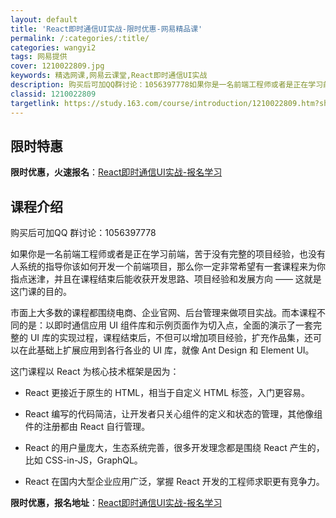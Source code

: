```yaml
---
layout: default
title: 'React即时通信UI实战-限时优惠-网易精品课'
permalink: /:categories/:title/
categories: wangyi2
tags: 网易提供
cover: 1210022809.jpg
keywords: 精选网课,网易云课堂,React即时通信UI实战
description: 购买后可加QQ群讨论：1056397778如果你是一名前端工程师或者是正在学习前端，苦于没有完整的项目经验，也没有人系统
classid: 1210022809
targetlink: https://study.163.com/course/introduction/1210022809.htm?share=1&shareId=1025206652&utm_campaign=share&utm_medium=iphoneShare&utm_source=&utm_u=1025206652
---
```


## 限时特惠

**限时优惠，火速报名**：[React即时通信UI实战-报名学习](https://study.163.com/course/introduction/1210022809.htm?share=1&shareId=1025206652&utm_campaign=share&utm_medium=iphoneShare&utm_source=&utm_u=1025206652)

## 课程介绍

购买后可加QQ 群讨论：1056397778

如果你是一名前端工程师或者是正在学习前端，苦于没有完整的项目经验，也没有人系统的指导你该如何开发一个前端项目，那么你一定非常希望有一套课程来为你指点迷津，并且在课程结束后能收获开发思路、项目经验和发展方向 —— 这就是这门课的目的。



市面上大多数的课程都围绕电商、企业官网、后台管理来做项目实战。而本课程不同的是：以即时通信应用 UI 组件库和示例页面作为切入点，全面的演示了一套完整的 UI 库的实现过程，课程结束后，不但可以增加项目经验，扩充作品集，还可以在此基础上扩展应用到各行各业的 UI 库，就像 Ant Design 和 Element UI。



这门课程以 React 为核心技术框架是因为：

- React 更接近于原生的 HTML，相当于自定义 HTML 标签，入门更容易。

- React 编写的代码简洁，让开发者只关心组件的定义和状态的管理，其他像组件的注册都由 React 自行管理。

- React 的用户量庞大，生态系统完善，很多开发理念都是围绕 React 产生的，比如 CSS-in-JS，GraphQL。

- React 在国内大型企业应用广泛，掌握 React 开发的工程师求职更有竞争力。

**限时优惠，报名地址**：[React即时通信UI实战-报名学习](https://study.163.com/course/introduction/1210022809.htm?share=1&shareId=1025206652&utm_campaign=share&utm_medium=iphoneShare&utm_source=&utm_u=1025206652)

